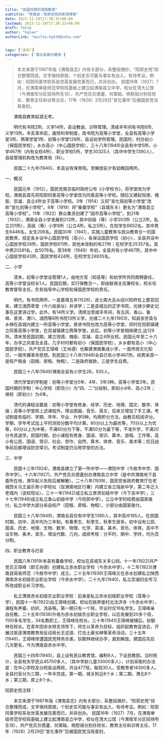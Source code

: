 ```yaml
---
title: "民国时期的渭南教育"
subtitle: "转载自：阳郭史苑的新浪博客"
date: 2023-11-24T17:30:31+08:00
lastmod: 2023-11-24T17:30:31+08:00
draft: false
author: "hqlee"
authorLink: "mailto:hq529@sohu.com"


tags: [‘史料’]
categories: ['渭北英豪刘建侯']
---
```


> 本文来源于1987年版《渭南县志》内有关部分，系整段摘抄，“阳郭史苑”综合整理而成，文字保持原貌，个别史实可能与事实有出入，有待考证。例如：阳郭同善学校系张世英发展完善而已，并非创办。
民国16年（1927）7月，在渭南单级师范学校班基础上建立起渭南县立中学，校址在清大公馆（今渭南军分区招待所东邻），共产党员贠德暹、何寓础、杨慰祖分别任校长、教育主任和训育主任，17年（1928）2月29日“宣化事件”后被国民党当局查封。


　　渭南县教育起源无考。

　　明代有书院2所、义学14所，县设教谕、训导管理。清咸丰年间有书院6所、义学13所。辛亥革命前，废除科举制度，改书院为高等小学堂，全县有高等小学堂3所、两等学堂1所、初等小学堂129所，县设劝学所管理。民国时，村办初小（保国民学校），乡办高小（中心国民学校），三十八年(1949)全县有中学5所、小学467所（内有女校4所）、职业学校5所，学生30325人（其中中学生1390人），县级管理机构改为教育局（科）。

　　民国二十九年(1940)，本县设有保育院。至解放前夕有幼稚园两所。


一、概况

　　民国元年（1912），国民党南京临时政府公布《小学校令》，将学堂改为学校。渭南县首先将阳郭同善高等小学堂改为同善高等小学校。随后又建起悦德、槐衙、崇凝、县立4所女子高等小学校。3年（1914）又将"宣化观初等小学堂"改称"宣化初等小学校"。8年（1919）将"桑蚕学校"（县城东关）更名为"渭南县立高等小学校"。11年（1922）群众集资创建了"固市高等小学校"。到21年（1932），渭南全县小学发展到212所，其中初级（等）小学203所（公立2所，私立201所），高级（等）小学9所（公立4所，私立5所）。在校学生6652名，其中男生6446名，女生206名。民国30年（1941），实施儿童教育与民众教育合一的国民教育，规定各乡设中心国民学校（高小），各保设国民学校（初小），全县共设中心国民学校29所，国民学校611所，其他未改制的有27所；在校学生25357名，其中男20281名，女5076名。至38年（1949）年初，全县共有小学467所，其中中心国民学校43所，国民学校424所，在校学生28935名。


二、小学

　　清末，初等小学堂设管理1人，由地方官（知县等）和劝学所共同商聘委任，高等小学堂设校长1人。民国后期，实行保教合一，即由联保主任兼校长，校长任教育督导主任，负有指导中心学校和保国民学校的责任。

　　明代，有书院两所，一是嘉靖五年(1526)，进士南大吉从绍兴知府任上罢官回来，建立湭西草堂（今六姑泉址）并讲学；二是县城北的正学书院，光禄少卿史记事在这里讲过学。此外，有14所义学。清顺治至咸丰年间，有五凤、香山、象峰、景贤、渭川、湭西等6所书院13所义学。光绪二十九年(1903)，知县张世英与乡绅在县城内建立一所高等小学堂，景贤书院也改为高等小学堂，同时在阳郭镇建立同善高等小学堂，在崇凝镇建立两等学堂。此后，初等小学堂相继建立,达129所。清末至民国初期，建立悦德、槐衙、崇凝、县立4所女校。民国元年至二十六年，办学之风普及全县，几乎村村都有初小（保国民学校），乡乡都有高小（中心国民学校）。共产党员王璋峰（王尚德）也筹建渭南集成小学，一面传授文化知识，一面传播革命思想。到民国三十八年(1949)全县已有小学467所。经费来源一是校产租金（田租、房租、物租），二是政府拨款，三是学生自费。

　　民国三十八年(1949)渭南全县有小学生28，935人。

　　清代学堂的学制是：初等小学堂分5年、4年、3年3种。高等小学堂3年。民国时期的学制：中心学校（即完小）为“四、二”分段制，即初小4年、高小2年；保校（即初小）为4年。

　　清代的课程设置是：初等小学堂有修身、经学、历史、地理、国文、数学、体操；高等小学堂除上述课程外，增设图画、音乐、英文，后来又增加了手工课。考试制度有临时、学期、学年、毕业、升学5种，均用积分方法，由教员校阅评分。学期、学年考试加上平时测验分数平均计算。80分以上为最优等，70分以上为优等，60分以上为中等，不满60分为下等，不满50分为最下等，不准升学，不满20分令其退学。民国时期，初小课程有修身、国语、常识、算术、游唱、工作等，高小有公民、国语、常识、社会、劳作、自然、算术、体育、音乐、美术等；抗日战争前后都增设防空常识。考试制度仍沿用学堂的办法。


三、中学

　　民国十三年(1924)，渭南县建立了第一所中学——渭阳中学（今故市中学、固市中学）。十六年(1927)，共产党员贠德暹创办渭南县立中学（是中共渭南地下县委所在地，渭华起义失败后被解散）。二十八年(1939)，国民党省政府教育厅在老城西关马王庙乐育小学校址（现渭南地区行署）内建立省立瑞泉中学，第二年迁入老城内（该校现址）。三十一年(1942)成立私立景贤初级中学（今下吉中学），三十七年(1948)成立私立象山初级中学（今阳郭中学）。公立中学的经费由国家拨付，私立中学大部分来自校产（田租、房租、物租），少部分由国家拨付。

　　民国三十八年(1949)，渭南全县仅有中学生1390人，其中高中185人。在民国时期，初中、高中均为三年制。有春季生、秋季生，秋季生居多。初中设有公民、国语、历史、地理、生物、数学、物理、化学、英语、美术、音乐、体育。高中不设生物、美术、音乐，增设代数、几何。成绩考核：分平时、期中、学终，均为百分制。


四、职业教育与扫盲

　　民国八年(1919)本县有蚕桑学校，校址在县城东关多公祠。十一年(1922)共产党员王璋峰（即王尚德）创建私立赤水职业学校（今赤水中学）。十二年(1923)渭南县简易师范（今故市中学）成立。二十五年(1936)王璋峰又在赤水创建私立陕西渭南赤水初级农业职业学校（今赤水中学）。二十九年(1940)，私立崇凝妇女传习所改成职业补习学校。

　　私立渭南赤水初级农业职业学校：前身是私立赤水初级职业学校（高等小学），民国十一年(1922)由王璋峰创建。校址在姚李堡村北法济寺（今赤水中学），课程有养蚕、纺织、洗染等。第一期只有一个班，毕业时仅16名学生，王璋峰亲自任教。二十五年(1936)升格为赤水初级农业职业学校，以后发展到20多个班，1100多名学生，34名教职工，王璋峰任校长。三十年(1941)王璋峰被捕后，狄毓林任校长。在青年团赤水特支领导下，师生以革命为目标，组织起教育促进会，开展过驱逐渭南教育局反动局长王述道、打击土豪劣绅等革命活动。三十五年(1946)，王璋峰惨遭国民党特务杀害，狄毓林继续办学，直到解放。建国后先后几次更名，今为渭南县赤水中学。

　　民国三十四年(1945)，县上设有民众教育馆，编制9人，下设民教部。当时统计，全县有失学民众45700多人，（其中学龄儿童33000多人），计划采取的办法是：在中心学校及分校各设两班，共设477班，每班30人，受教育者14300多人。全县扫盲分为三期，一年半完成。第一期，城关附近8个乡；第二期，渭北8个乡；第三期，原上8个乡。


阳郭史苑注释：


　　本文来源于1987年版《渭南县志》内有关部分，系整段摘抄，“阳郭史苑”综合整理而成，文字保持原貌，个别史实可能与事实有出入，有待考证。例如：阳郭同善学校系张世英发展完善而已，并非创办。
民国16年（1927）7月，在渭南单级师范学校班基础上建立起渭南县立中学，校址在清大公馆（今渭南军分区招待所东邻），共产党员贠德暹、何寓础、杨慰祖分别任校长、教育主任和训育主任，17年（1928）2月29日“宣化事件”后被国民党当局查封。
 

